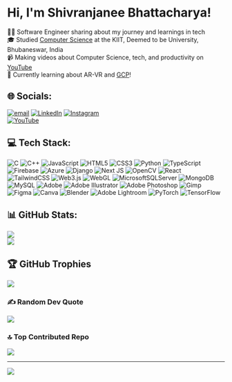 # Hi, I'm Shivranjanee Bhattacharya!

👩‍💻 Software Engineer sharing about my journey and learnings in tech<br/>
🎓 Studied [Computer Science](https://www.linkedin.com/in/shivranjanee-bhattacharya-3559a1289/) at the KIIT, Deemed to be University, Bhubaneswar, India<br/>
📹 Making videos about Computer Science, tech, and productivity on [YouTube](https://youtube.com/@shivranjaneebhattacharya?si=xQdIZajAZmnTxxuz)<br/>
🔵 Currently learning about AR-VR and [GCP](https://www.cloudskillsboost.google/public_profiles/3b532995-798d-43f3-b107-44676d77151a)!<br/>

## 🌐 Socials:
[![email](https://img.shields.io/badge/Email-D14836?logo=gmail&logoColor=white)](mailto:shivranjaneebhattacharya162004@gmail.com)
[![LinkedIn](https://img.shields.io/badge/LinkedIn-%230077B5.svg?logo=linkedin&logoColor=white)](https://linkedin.com/in/shivranjanee-bhattacharya-3559a1289)
[![Instagram](https://img.shields.io/badge/Instagram-%23E4405F.svg?logo=Instagram&logoColor=white)](https://www.instagram.com/shivranjanee/)  
[![YouTube](https://img.shields.io/badge/YouTube-%23FF0000.svg?logo=YouTube&logoColor=white)](https://youtube.com/@ShivranjaneeBhattacharya) 

## 💻 Tech Stack:
![C](https://img.shields.io/badge/c-%2300599C.svg?style=for-the-badge&logo=c&logoColor=white) ![C++](https://img.shields.io/badge/c++-%2300599C.svg?style=for-the-badge&logo=c%2B%2B&logoColor=white) ![JavaScript](https://img.shields.io/badge/javascript-%23323330.svg?style=for-the-badge&logo=javascript&logoColor=%23F7DF1E) ![HTML5](https://img.shields.io/badge/html5-%23E34F26.svg?style=for-the-badge&logo=html5&logoColor=white) ![CSS3](https://img.shields.io/badge/css3-%231572B6.svg?style=for-the-badge&logo=css3&logoColor=white) ![Python](https://img.shields.io/badge/python-3670A0?style=for-the-badge&logo=python&logoColor=ffdd54) ![TypeScript](https://img.shields.io/badge/typescript-%23007ACC.svg?style=for-the-badge&logo=typescript&logoColor=white) ![Firebase](https://img.shields.io/badge/firebase-%23039BE5.svg?style=for-the-badge&logo=firebase) ![Azure](https://img.shields.io/badge/azure-%230072C6.svg?style=for-the-badge&logo=microsoftazure&logoColor=white) ![Django](https://img.shields.io/badge/django-%23092E20.svg?style=for-the-badge&logo=django&logoColor=white) ![Next JS](https://img.shields.io/badge/Next-black?style=for-the-badge&logo=next.js&logoColor=white) ![OpenCV](https://img.shields.io/badge/opencv-%23white.svg?style=for-the-badge&logo=opencv&logoColor=white) ![React](https://img.shields.io/badge/react-%2320232a.svg?style=for-the-badge&logo=react&logoColor=%2361DAFB) ![TailwindCSS](https://img.shields.io/badge/tailwindcss-%2338B2AC.svg?style=for-the-badge&logo=tailwind-css&logoColor=white) ![Web3.js](https://img.shields.io/badge/web3.js-F16822?style=for-the-badge&logo=web3.js&logoColor=white) ![WebGL](https://img.shields.io/badge/WebGL-990000?logo=webgl&logoColor=white&style=for-the-badge) ![MicrosoftSQLServer](https://img.shields.io/badge/Microsoft%20SQL%20Server-CC2927?style=for-the-badge&logo=microsoft%20sql%20server&logoColor=white) ![MongoDB](https://img.shields.io/badge/MongoDB-%234ea94b.svg?style=for-the-badge&logo=mongodb&logoColor=white) ![MySQL](https://img.shields.io/badge/mysql-4479A1.svg?style=for-the-badge&logo=mysql&logoColor=white) ![Adobe](https://img.shields.io/badge/adobe-%23FF0000.svg?style=for-the-badge&logo=adobe&logoColor=white) ![Adobe Illustrator](https://img.shields.io/badge/adobe%20illustrator-%23FF9A00.svg?style=for-the-badge&logo=adobe%20illustrator&logoColor=white) ![Adobe Photoshop](https://img.shields.io/badge/adobe%20photoshop-%2331A8FF.svg?style=for-the-badge&logo=adobe%20photoshop&logoColor=white) ![Gimp](https://img.shields.io/badge/Gimp-657D8B?style=for-the-badge&logo=gimp&logoColor=FFFFFF) ![Figma](https://img.shields.io/badge/figma-%23F24E1E.svg?style=for-the-badge&logo=figma&logoColor=white) ![Canva](https://img.shields.io/badge/Canva-%2300C4CC.svg?style=for-the-badge&logo=Canva&logoColor=white) ![Blender](https://img.shields.io/badge/blender-%23F5792A.svg?style=for-the-badge&logo=blender&logoColor=white) ![Adobe Lightroom](https://img.shields.io/badge/Adobe%20Lightroom-31A8FF.svg?style=for-the-badge&logo=Adobe%20Lightroom&logoColor=white) ![PyTorch](https://img.shields.io/badge/PyTorch-%23EE4C2C.svg?style=for-the-badge&logo=PyTorch&logoColor=white) ![TensorFlow](https://img.shields.io/badge/TensorFlow-%23FF6F00.svg?style=for-the-badge&logo=TensorFlow&logoColor=white)
## 📊 GitHub Stats:
![](https://github-readme-stats.vercel.app/api?username=shibo-162004&theme=radical&hide_border=false&include_all_commits=false&count_private=false)<br/>
![](https://nirzak-streak-stats.vercel.app/?user=shibo-162004&theme=radical&hide_border=false)<br/>

## 🏆 GitHub Trophies
![](https://github-profile-trophy.vercel.app/?username=shibo-162004&theme=radical&no-frame=false&no-bg=true&margin-w=4)

### ✍ Random Dev Quote
![](https://quotes-github-readme.vercel.app/api?type=horizontal&theme=radical)

### 🔝 Top Contributed Repo
![](https://github-contributor-stats.vercel.app/api?username=shibo-162004&limit=5&theme=dark&combine_all_yearly_contributions=true)

---
[![](https://visitcount.itsvg.in/api?id=shibo-162004&icon=0&color=0)](https://visitcount.itsvg.in)

<!-- Proudly created with GPRM ( https://gprm.itsvg.in ) -->

